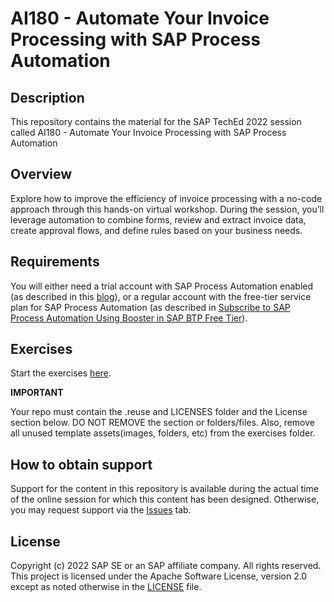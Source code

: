 # AI180 - Automate Your Invoice Processing with SAP Process Automation

## Description

This repository contains the material for the SAP TechEd 2022 session called AI180 - Automate Your Invoice Processing with SAP Process Automation

## Overview

Explore how to improve the efficiency of invoice processing with a no-code approach through this hands-on virtual workshop. During the session, you’ll leverage automation to combine forms, review and extract invoice data, create approval flows, and define rules based on your business needs.

## Requirements

You will either need a trial account with SAP Process Automation enabled (as described in this [blog](https://blogs.sap.com/2022/09/09/sap-process-automation-now-available-in-your-trail-account/)), or a regular account with the free-tier service plan for SAP Process Automation (as described in [Subscribe to SAP Process Automation Using Booster in SAP BTP Free Tier](https://developers.sap.com/tutorials/spa-subscribe-booster.html)).

## Exercises

Start the exercises [here](https://developers.sap.com/mission.invoice-processing-approval-spa.html).


**IMPORTANT**

Your repo must contain the .reuse and LICENSES folder and the License section below. DO NOT REMOVE the section or folders/files. Also, remove all unused template assets(images, folders, etc) from the exercises folder. 

## How to obtain support

Support for the content in this repository is available during the actual time of the online session for which this content has been designed. Otherwise, you may request support via the [Issues](../../issues) tab.

## License
Copyright (c) 2022 SAP SE or an SAP affiliate company. All rights reserved. This project is licensed under the Apache Software License, version 2.0 except as noted otherwise in the [LICENSE](LICENSES/Apache-2.0.txt) file.
